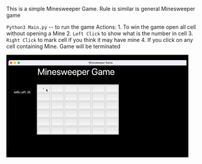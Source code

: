 This is a simple Minesweeper Game. Rule is similar is general Minesweeper game

`Python3 Main.py` -- to run the game
Actions:
    1. To win the game open all cell without opening a Mine
    2. `Left Click` to show what is the number in cell
    3. `Right Click` to mark cell if you think it may have mine 
    4. If you click on any cell containing Mine. Game will be terminated


![Alt Text](Minesweeper.gif)